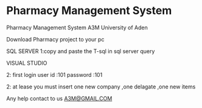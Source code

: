# Pharmacy Management System
Pharmacy Management System
A3M
University of Aden




Download Pharmacy project to your pc
 
SQL SERVER
1:copy and paste the T-sql in sql server query


VISUAL STUDIO


2: first login
user id :101
password :101

2: at lease you must insert one  new company ,one delagate ,one new items 


Any help contact to us A3M@GMAIL.COM

